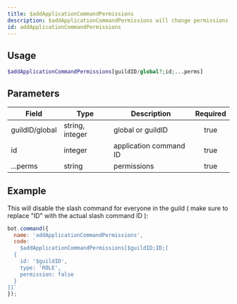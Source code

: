 ```yaml
---
title: $addApplicationCommandPermissions
description: $addApplicationCommandPermissions will change permissions of a slash command.
id: addApplicationCommandPermissions
---
```


## Usage

```php
$addApplicationCommandPermissions[guildID/global?;id;...perms]
```

## Parameters

| Field          | Type            | Description            | Required |
|----------------|-----------------|------------------------|:--------:|
| guildID/global | string, integer | global or guildID      |   true   |
| id             | integer         | application command ID |   true   |
| ...perms       | string          | permissions            |   true   |

## Example

This will disable the slash command for everyone in the guild ( make sure to replace "ID" with the actual slash command ID ):

```javascript
bot.command({
  name: 'addApplicationCommandPermissions',
  code: `
    $addApplicationCommandPermissions[$guildID;ID;[
  {
    id: '$guildID',
    type: 'ROLE',
    permission: false
  }
]]`
});
```
